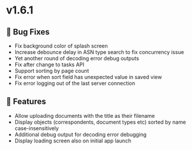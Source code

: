 # v1.6.1

## 🐛 Bug Fixes

- Fix background color of splash screen
- Increase debounce delay in ASN type search to fix concurrency issue
- Yet another round of decoding error debug outputs
- Fix after change to tasks API
- Support sorting by page count
- Fix error when sort field has unexpected value in saved view
- Fix error logging out of the last server connection

## 🚀 Features

- Allow uploading documents with the title as their filename
- Display objects (correspondents, document types etc) sorted by name case-insensitively
- Additional debug output for decoding error debugging
- Display loading screen also on initial app launch